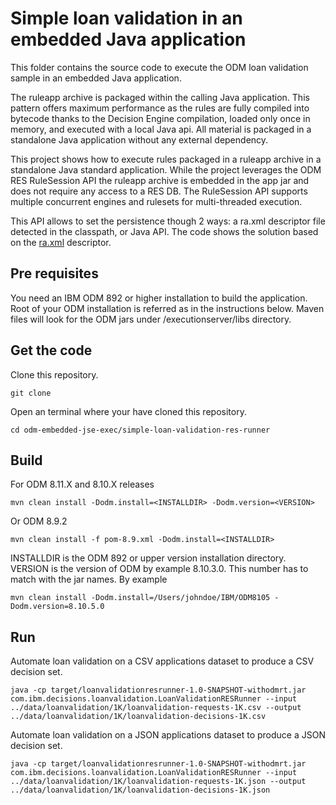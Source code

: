 # Simple loan validation in an embedded Java application
This folder contains the source code to execute the ODM loan validation sample in an embedded Java application.

The ruleapp archive is packaged within the calling Java application. This pattern offers maximum performance as the rules are fully compiled into bytecode thanks to the Decision Engine compilation, loaded only once in memory, and executed with a local Java api. All material is packaged in a standalone Java application without any external dependency.

This project shows how to execute rules packaged in a ruleapp archive in a standalone Java standard application.
While the project leverages the ODM RES RuleSession API the ruleapp archive is embedded in the app jar and does not require any access to a RES DB.
The RuleSession API supports multiple concurrent engines and rulesets for multi-threaded execution.

This API allows to set the persistence though 2 ways: a ra.xml descriptor file detected in the classpath, or Java API. The code shows the solution based on the [ra.xml](src/main/resources/ra.xml) descriptor.

## Pre requisites
You need an IBM ODM 892 or higher installation to build the application. Root of your ODM installation is referred as <INSTALLDIR> in the instructions below. Maven files will look for the ODM jars under <INSTALLDIR>/executionserver/libs directory.

## Get the code
Clone this repository.
```console
git clone
```
Open an terminal where your have cloned this repository.
```console
cd odm-embedded-jse-exec/simple-loan-validation-res-runner
```
## Build
For ODM 8.11.X and 8.10.X releases
```console
mvn clean install -Dodm.install=<INSTALLDIR> -Dodm.version=<VERSION>
```
Or ODM 8.9.2
```console
mvn clean install -f pom-8.9.xml -Dodm.install=<INSTALLDIR>
```
INSTALLDIR is the ODM 892 or upper version installation directory.
VERSION is the version of ODM by example 8.10.3.0. This number has to match with the jar names.
By example 
```console
mvn clean install -Dodm.install=/Users/johndoe/IBM/ODM8105 -Dodm.version=8.10.5.0
```


## Run

Automate loan validation on a CSV applications dataset to produce a CSV decision set.
```console
java -cp target/loanvalidationresrunner-1.0-SNAPSHOT-withodmrt.jar com.ibm.decisions.loanvalidation.LoanValidationRESRunner --input ../data/loanvalidation/1K/loanvalidation-requests-1K.csv --output ../data/loanvalidation/1K/loanvalidation-decisions-1K.csv
```

Automate loan validation on a JSON applications dataset to produce a JSON decision set.
```console
java -cp target/loanvalidationresrunner-1.0-SNAPSHOT-withodmrt.jar com.ibm.decisions.loanvalidation.LoanValidationRESRunner --input ../data/loanvalidation/1K/loanvalidation-requests-1K.json --output ../data/loanvalidation/1K/loanvalidation-decisions-1K.json
```
